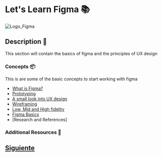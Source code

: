 # Let's Learn Figma :books:

![Logo_Figma](../images/figma.png)

## Description :paperclip:

This section will contain the basics of figma and the principles of UX design

### Concepts :package:

This is are some of the basic concepts to start working with figma

-   [What is Figma?](https://github.com/Coding-Talkers/volunteer-resources/blob/master/courses/Figma-Basics/2.whatIsFigma.md)
-   [Prototyping](https://github.com/Coding-Talkers/volunteer-resources/blob/master/courses/Figma-Basics/3.prototyping.md)
-   [A small look into UX design](https://github.com/Coding-Talkers/volunteer-resources/blob/master/courses/Figma-Basics/4.uxDesign.md)
-   [Wireframing](https://github.com/Coding-Talkers/volunteer-resources/blob/master/courses/Figma-Basics/5.wireframe.md)
-   [Low, Mid and High fidelity](https://github.com/Coding-Talkers/volunteer-resources/blob/master/courses/Figma-Basics/6.low-mid-high.md)
-   [Figma Basics](https://github.com/Coding-Talkers/volunteer-resources/blob/master/courses/Figma-Basics/7.figmaBasics.md)
-   [Research and References]

### Additional Resources :tada:

## [Siguiente](https://github.com/Coding-Talkers/volunteer-resources/blob/master/courses/Figma-Basics/2.whatIsFigma.md)
